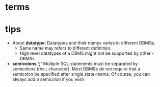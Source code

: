 # terms



# tips
- About **datatype**: Datatypes and their names varies in different DBMSs. 				
	- Same name may refers to different definition. 			
	- High level datatypes of a DBMS might not be supported by other - DBMSs			
- **semicolons ';'** Multiple SQL statements must be separated by semicolons (the ; character). Most DBMSs do not require that a semicolon be specified after single state-ments. Of course, you can always add a semicolon if you wish		

